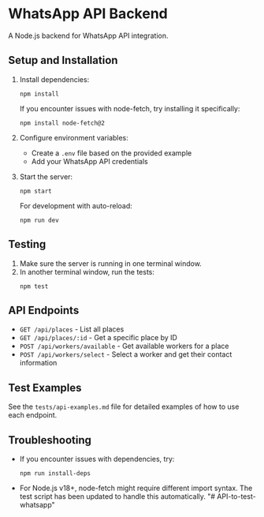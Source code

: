 # WhatsApp API Backend

A Node.js backend for WhatsApp API integration.

## Setup and Installation

1. Install dependencies:
   ```
   npm install
   ```
   
   If you encounter issues with node-fetch, try installing it specifically:
   ```
   npm install node-fetch@2
   ```

2. Configure environment variables:
   - Create a `.env` file based on the provided example
   - Add your WhatsApp API credentials

3. Start the server:
   ```
   npm start
   ```
   
   For development with auto-reload:
   ```
   npm run dev
   ```

## Testing

1. Make sure the server is running in one terminal window.
2. In another terminal window, run the tests:
   ```
   npm test
   ```

## API Endpoints

- `GET /api/places` - List all places
- `GET /api/places/:id` - Get a specific place by ID
- `POST /api/workers/available` - Get available workers for a place
- `POST /api/workers/select` - Select a worker and get their contact information

## Test Examples

See the `tests/api-examples.md` file for detailed examples of how to use each endpoint.

## Troubleshooting

- If you encounter issues with dependencies, try:
  ```
  npm run install-deps
  ```

- For Node.js v18+, node-fetch might require different import syntax. The test script has been updated to handle this automatically.
"# API-to-test-whatsapp" 
